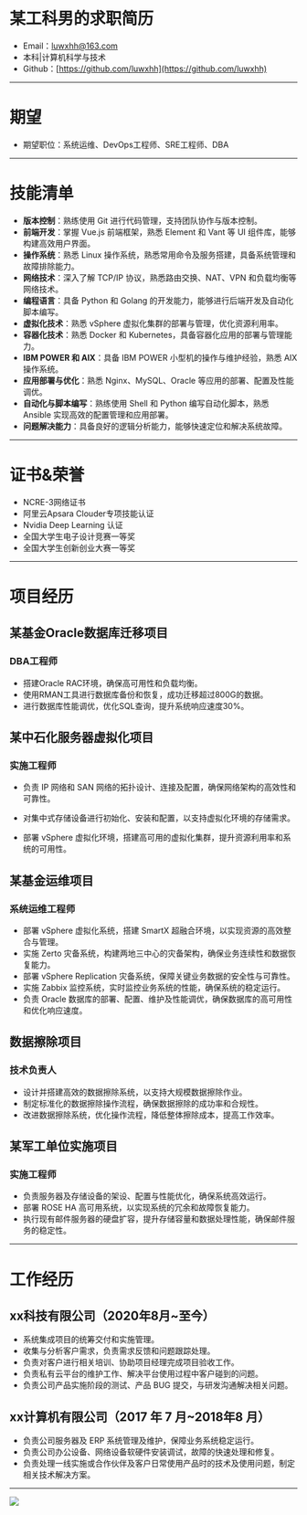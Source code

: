 # 某工科男的求职简历

- Email：luwxhh@163.com
- 本科|计算机科学与技术
- Github：[https://github.com/luwxhh](https://github.com/luwxhh)

---

# 期望

- 期望职位：系统运维、DevOps工程师、SRE工程师、DBA

---

# 技能清单

- **版本控制**：熟练使用 Git 进行代码管理，支持团队协作与版本控制。
- **前端开发**：掌握 Vue.js 前端框架，熟悉 Element 和 Vant 等 UI 组件库，能够构建高效用户界面。
- **操作系统**：熟悉 Linux 操作系统，熟悉常用命令及服务搭建，具备系统管理和故障排除能力。
- **网络技术**：深入了解 TCP/IP 协议，熟悉路由交换、NAT、VPN 和负载均衡等网络技术。
- **编程语言**：具备 Python 和 Golang 的开发能力，能够进行后端开发及自动化脚本编写。
- **虚拟化技术**：熟悉 vSphere 虚拟化集群的部署与管理，优化资源利用率。
- **容器化技术**：熟悉 Docker 和 Kubernetes，具备容器化应用的部署与管理能力。
- **IBM POWER 和 AIX**：具备 IBM POWER 小型机的操作与维护经验，熟悉 AIX 操作系统。
- **应用部署与优化**：熟悉 Nginx、MySQL、Oracle 等应用的部署、配置及性能调优。
- **自动化与脚本编写**：熟练使用 Shell 和 Python 编写自动化脚本，熟悉 Ansible 实现高效的配置管理和应用部署。
- **问题解决能力**：具备良好的逻辑分析能力，能够快速定位和解决系统故障。

---

# 证书&荣誉

- NCRE-3网络证书
- 阿里云Apsara Clouder专项技能认证
- Nvidia Deep Learning 认证
- 全国大学生电子设计竞赛一等奖
- 全国大学生创新创业大赛一等奖

---

# 项目经历

## 某基金Oracle数据库迁移项目

### DBA工程师

- 搭建Oracle RAC环境，确保高可用性和负载均衡。
- 使用RMAN工具进行数据库备份和恢复，成功迁移超过800G的数据。
- 进行数据库性能调优，优化SQL查询，提升系统响应速度30%。

## 某中石化服务器虚拟化项目

### 实施工程师

- 负责 IP 网络和 SAN 网络的拓扑设计、连接及配置，确保网络架构的高效性和可靠性。

- 对集中式存储设备进行初始化、安装和配置，以支持虚拟化环境的存储需求。
- 部署 vSphere 虚拟化环境，搭建高可用的虚拟化集群，提升资源利用率和系统的可用性。

## 某基金运维项目

### 系统运维工程师

- 部署 vSphere 虚拟化系统，搭建 SmartX 超融合环境，以实现资源的高效整合与管理。
- 实施 Zerto 灾备系统，构建两地三中心的灾备架构，确保业务连续性和数据恢复能力。
- 部署 vSphere Replication 灾备系统，保障关键业务数据的安全性与可靠性。
- 实施 Zabbix 监控系统，实时监控业务系统的性能，确保系统的稳定运行。
- 负责 Oracle 数据库的部署、配置、维护及性能调优，确保数据库的高可用性和优化响应速度。

## 数据擦除项目

### 技术负责人

- 设计并搭建高效的数据擦除系统，以支持大规模数据擦除作业。
- 制定标准化的数据擦除操作流程，确保数据擦除的成功率和合规性。
- 改进数据擦除系统，优化操作流程，降低整体擦除成本，提高工作效率。

## 某军工单位实施项目

### 实施工程师

- 负责服务器及存储设备的架设、配置与性能优化，确保系统高效运行。
- 部署 ROSE HA 高可用系统，以实现系统的冗余和故障恢复能力。
- 执行现有邮件服务器的硬盘扩容，提升存储容量和数据处理性能，确保邮件服务的稳定性。

---

# 工作经历

## xx科技有限公司（2020年8月~至今）

- 系统集成项目的统筹交付和实施管理。
- 收集与分析客户需求，负责需求反馈和问题跟踪处理。
- 负责对客户进行相关培训、协助项目经理完成项目验收工作。
- 负责私有云平台的维护工作、解决平台使用过程中客户碰到的问题。
- 负责公司产品实施阶段的测试、产品 BUG 提交，与研发沟通解决相关问题。

## xx计算机有限公司（2017 年 7 月~2018年8 月）

- 负责公司服务器及 ERP 系统管理及维护，保障业务系统稳定运行。
- 负责公司办公设备、网络设备软硬件安装调试，故障的快速处理和修复。
- 负责处理一线实施或合作伙伴及客户日常使用产品时的技术及使用问题，制定相关技术解决方案。



---

![](https://api.qrserver.com/v1/create-qr-code/?size=100x100&data=https://luwxhh.github.io/RESUME)